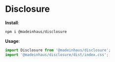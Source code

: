 # Disclosure

**Install**:

```bash
npm i @madeinhaus/disclosure
```

**Usage**:

```javascript
import Disclosure from '@madeinhaus/disclosure';
import '@madeinhaus/disclosure/dist/index.css';
```
